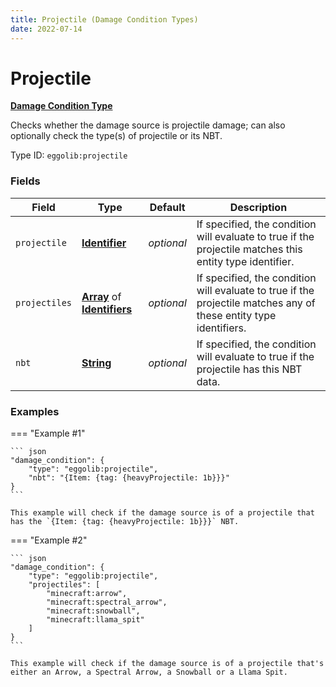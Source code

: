 ```yaml
---
title: Projectile (Damage Condition Types)
date: 2022-07-14
---
```


#   Projectile

**[Damage Condition Type]**

Checks whether the damage source is projectile damage; can also optionally check the type(s) of projectile or its NBT.

Type ID: `eggolib:projectile`


### Fields

Field | Type | Default | Description
------|------|---------|------------
`projectile` | **[Identifier]** | *optional* | If specified, the condition will evaluate to true if the projectile matches this entity type identifier.
`projectiles` | **[Array]** of **[Identifiers]** | *optional* | If specified, the condition will evaluate to true if the projectile matches any of these entity type identifiers.
`nbt` | **[String]** | *optional* | If specified, the condition will evaluate to true if the projectile has this NBT data.


### Examples

=== "Example #1"

    ``` json
    "damage_condition": {
        "type": "eggolib:projectile",
        "nbt": "{Item: {tag: {heavyProjectile: 1b}}}"
    }
    ```

    This example will check if the damage source is of a projectile that has the `{Item: {tag: {heavyProjectile: 1b}}}` NBT.


=== "Example #2"

    ``` json
    "damage_condition": {
        "type": "eggolib:projectile",
        "projectiles": [
            "minecraft:arrow",
            "minecraft:spectral_arrow",
            "minecraft:snowball",
            "minecraft:llama_spit"
        ]
    }
    ```

    This example will check if the damage source is of a projectile that's either an Arrow, a Spectral Arrow, a Snowball or a Llama Spit.



[Damage Condition Type]: ../damage_condition_types.md
[Identifier]: https://origins.readthedocs.io/en/latest/types/data_types/identifier
[Identifiers]: https://origins.readthedocs.io/en/latest/types/data_types/identifier
[Array]: https://origins.readthedocs.io/en/latest/types/data_types/array
[String]: https://origins.readthedocs.io/en/latest/types/data_types/string
